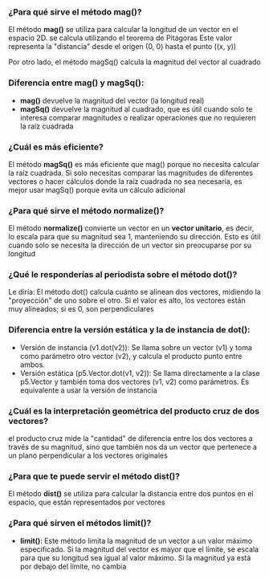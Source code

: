 ### ¿Para qué sirve el método mag()?

El método **mag()** se utiliza para calcular la longitud de un vector en el espacio 2D. se calcula utilizando el teorema de Pitágoras
Este valor representa la "distancia" desde el origen (0, 0) hasta el punto \((x, y)\)

Por otro lado, el método magSq() calcula la magnitud del vector al cuadrado

### Diferencia entre mag() y magSq():
- **mag()** devuelve la magnitud del vector (la longitud real)
- **magSq()** devuelve la magnitud al cuadrado, que es útil cuando solo te interesa comparar magnitudes o realizar operaciones que no requieren la raíz cuadrada

### ¿Cuál es más eficiente?

El método **magSq()** es más eficiente que mag() porque no necesita calcular la raíz cuadrada. Si solo necesitas comparar las magnitudes de diferentes vectores o hacer cálculos donde la raíz cuadrada no sea necesaria, es mejor usar magSq() porque evita un cálculo adicional 

### ¿Para qué sirve el método normalize()?
El método **normalize()** convierte un vector en un **vector unitario**, es decir, lo escala para que su magnitud sea 1, manteniendo su dirección. Esto es útil cuando solo se necesita la dirección de un vector sin preocuparse por su longitud

### ¿Qué le responderías al periodista sobre el método dot()?
Le diría: El método dot() calcula cuánto se alinean dos vectores, midiendo la "proyección" de uno sobre el otro. Si el valor es alto, los vectores están muy alineados; si es 0, son perpendiculares

### Diferencia entre la versión estática y la de instancia de dot():
- Versión de instancia (v1.dot(v2)): Se llama sobre un vector (v1) y toma como parámetro otro vector (v2), y calcula el producto punto entre ambos.
- Versión estática (p5.Vector.dot(v1, v2)): Se llama directamente a la clase p5.Vector y también toma dos vectores (v1, v2) como parámetros. Es equivalente a usar la versión de instancia

### ¿Cuál es la interpretación geométrica del producto cruz de dos vectores?

el producto cruz mide la "cantidad" de diferencia entre los dos vectores a través de su magnitud, sino que también nos da un vector que pertenece a un plano perpendicular a los vectores originales

### ¿Para que te puede servir el método dist()?

El método **dist()** se utiliza para calcular la distancia entre dos puntos en el espacio, que están representados por vectores


### ¿Para qué sirven el métodos  limit()?

- **limit()**: Este método limita la magnitud de un vector a un valor máximo especificado. Si la magnitud del vector es mayor que el límite, se escala para que su longitud sea igual al valor máximo. Si la magnitud ya está por debajo del límite, no cambia
